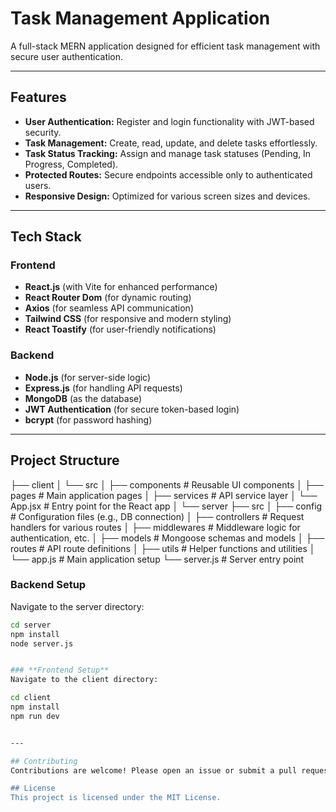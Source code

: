 # **Task Management Application**

A full-stack MERN application designed for efficient task management with secure user authentication.

---

## **Features**

- **User Authentication:** Register and login functionality with JWT-based security.
- **Task Management:** Create, read, update, and delete tasks effortlessly.
- **Task Status Tracking:** Assign and manage task statuses (Pending, In Progress, Completed).
- **Protected Routes:** Secure endpoints accessible only to authenticated users.
- **Responsive Design:** Optimized for various screen sizes and devices.

---

## **Tech Stack**

### **Frontend**
- **React.js** (with Vite for enhanced performance)
- **React Router Dom** (for dynamic routing)
- **Axios** (for seamless API communication)
- **Tailwind CSS** (for responsive and modern styling)
- **React Toastify** (for user-friendly notifications)

### **Backend**
- **Node.js** (for server-side logic)
- **Express.js** (for handling API requests)
- **MongoDB** (as the database)
- **JWT Authentication** (for secure token-based login)
- **bcrypt** (for password hashing)

---

## **Project Structure**

├── client
│   └── src
│       ├── components     # Reusable UI components
│       ├── pages          # Main application pages
│       ├── services       # API service layer
│       └── App.jsx        # Entry point for the React app
│
└── server
    ├── src
    │   ├── config         # Configuration files (e.g., DB connection)
    │   ├── controllers    # Request handlers for various routes
    │   ├── middlewares    # Middleware logic for authentication, etc.
    │   ├── models         # Mongoose schemas and models
    │   ├── routes         # API route definitions
    │   ├── utils          # Helper functions and utilities
    │   └── app.js         # Main application setup
    └── server.js          # Server entry point


### **Backend Setup**
Navigate to the server directory:
   ```bash
   cd server
   npm install
   node server.js


### **Frontend Setup**
Navigate to the client directory:

cd client
npm install
npm run dev


---

## Contributing
Contributions are welcome! Please open an issue or submit a pull request with any improvements or features you'd like to add.

## License
This project is licensed under the MIT License.